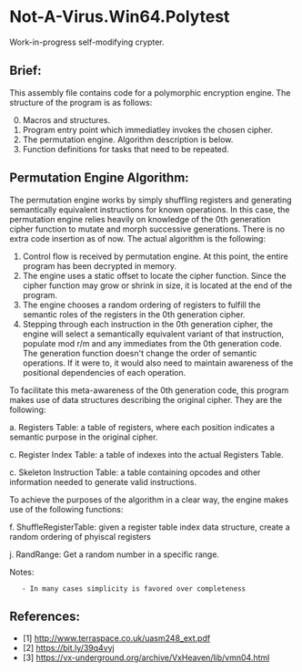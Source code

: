 # Not-A-Virus.Win64.Polytest

Work-in-progress self-modifying crypter.


## Brief: 

This assembly file contains code for a polymorphic encryption
engine. The structure of the program is as follows:

0. Macros and structures.
1. Program entry point which immediatley invokes the chosen 
   cipher.
2. The permutation engine. Algorithm description is below.
3. Function definitions for tasks that need to be repeated.

## Permutation Engine Algorithm:

The permutation engine works by simply shuffling registers and 
generating semantically equivalent instructions for known 
operations. In this case, the permutation engine relies heavily
on knowledge of the 0th generation cipher function to mutate
and morph successive generations. There is no extra code insertion 
as of now. The actual algorithm is the following:

1. Control flow is received by permutation engine. At this point,
 the entire program has been decrypted in memory. 
2. The engine uses a static offset to locate the cipher function. 
 Since the cipher function may grow or shrink in size, it is 
 located at the end of the program.
3. The engine chooses a random ordering of registers to fulfill
 the semantic roles of the registers in the 0th generation cipher.
4. Stepping through each instruction in the 0th generation cipher,
 the engine will select a semantically equivalent variant of 
 that instruction, populate mod r/m and any immediates from the
 0th generation code. The generation function doesn't change 
 the order of semantic operations. If it were to, it would also
 need to maintain awareness of the positional dependencies of
 each operation.

To facilitate this meta-awareness of the 0th generation code, this
program makes use of data structures describing the original
cipher. They are the following:

   a. Registers Table: a table of registers, where each
   position indicates a semantic purpose in the original cipher.

   c. Register Index Table: a table of indexes into the actual 
   Registers Table.

   c. Skeleton Instruction Table: a table containing opcodes and
   other information needed to generate valid instructions.

 To achieve the purposes of the algorithm in a clear way, the 
 engine makes use of the following functions:

   f. ShuffleRegisterTable: given a register table index data
    structure, create a random ordering of phyiscal registers

   j. RandRange: Get a random number in a specific range.

   Notes:

       - In many cases simplicity is favored over completeness

## References:
- [1] http://www.terraspace.co.uk/uasm248_ext.pdf
- [2] https://bit.ly/39q4vyj
- [3] https://vx-underground.org/archive/VxHeaven/lib/vmn04.html
